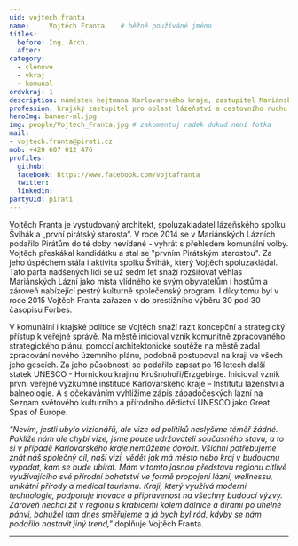 ```yaml
---
uid: vojtech.franta
name:     Vojtěch Franta  	# běžně používáné jméno
titles:
  before: Ing. Arch.
  after:
category:
  - clenove
  - vkraj
  - komunal
ordvkraj: 1
description: náměstek hejtmana Karlovarského kraje, zastupitel Mariánských Lázní
profession: krajský zastupitel pro oblast lázeňství a cestovního ruchu, první Pirátský starosta, architekt a spoluzakladatel Šviháka
heroImg: banner-ml.jpg
img: people/Vojtech_Franta.jpg # zakomentuj radek dokud není fotka
mail:
- vojtech.franta@pirati.cz
mob: +420 607 012 476
profiles:
  github:
  facebook: https://www.facebook.com/vojtafranta
  twitter:
  linkedin:
partyUid: pirati
---
```


Vojtěch Franta je vystudovaný architekt, spoluzakladatel lázeňského spolku Švihák a „první pirátský starosta“. V roce 2014 se v Mariánských Lázních podařilo Pirátům do té doby nevídané - vyhrát s přehledem komunální volby. Vojtěch přeskákal kandidátku a stal se "prvním Pirátským starostou". Za jeho úspěchem stála i aktivita spolku Švihák, který Vojtěch spoluzakládal. Tato parta nadšených lidí se už sedm let snaží rozšiřovat věhlas Mariánských Lázní jako místa vlídného ke svým obyvatelům i hostům a zároveň nabízející pestrý kulturně společenský program. I díky tomu byl v roce 2015 Vojtěch Franta zařazen v do prestižního výběru 30 pod 30 časopisu Forbes.  
  
V komunální i krajské politice se Vojtěch snaží razit koncepční a strategický přístup k veřejné správě. Na městě inicioval vznik komunitně zpracovaného strategického plánu, pomocí architektonické soutěže na městě zadal zpracování nového územního plánu, podobně postupoval na kraji ve všech jeho gescích. Za jeho působnosti se podařilo zapsat po 16 letech další statek UNESCO - Hornickou krajinu Krušnohoří/Erzgebirge. Inicioval vznik první veřejné výzkumné instituce Karlovarského kraje – Institutu lázeňství a balneologie. A s očekáváním vyhlížíme zápis západočeských lázní na Seznam světového kulturního a přírodního dědictví UNESCO jako Great Spas of Europe.  
  
*"Nevím, jestli ubylo vizionářů, ale vize od politiků neslyšíme téměř žádné. Pakliže nám ale chybí vize, jsme pouze udržovateli současného stavu, a to si v případě Karlovarského kraje nemůžeme dovolit. Všichni potřebujeme znát náš společný cíl, naší vizi, vědět jak má město nebo kraj v budoucnu vypadat, kam se bude ubírat. Mám v tomto jasnou představu regionu citlivě využívajícího své přírodní bohatství ve formě propojení lázní, wellnessu, unikátní přírody a medical tourismu. Kraji, který využívá moderní technologie, podporuje inovace a připravenost na všechny budoucí výzvy. Zároveň nechci žít v regionu s krabicemi kolem dálnice a dírami po uhelné pánvi, bohužel tam dnes směřujeme a já bych byl rád, kdyby se nám podařilo nastavit jiný trend,"* doplňuje Vojtěch Franta.

---

